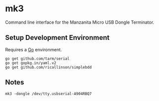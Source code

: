# mk3
Command line interface for the Manzanita Micro USB Dongle Terminator.

## Setup Development Environment

Requires a [Go](https://golang.org/dl/) environment.

    go get github.com/tarm/serial
    go get gopkg.in/yaml.v2
    go get github.com/ricallinson/simplebdd

## Notes

	mk3 -dongle /dev/tty.usbserial-A904RBQ7

